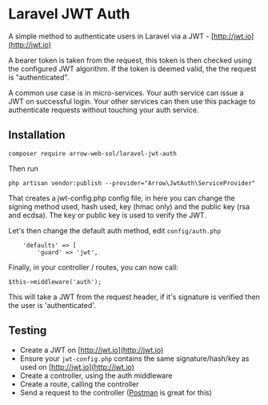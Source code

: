 # Laravel JWT Auth
A simple method to authenticate users in Laravel via a JWT - [http://jwt.io](http://jwt.io)

A bearer token is taken from the request, this token is then checked using the configured JWT algorithm. If the token is deemed valid, the the request is "authenticated".

A common use case is in micro-services. Your auth service can issue a JWT on successful login. Your other services can then use this package to authenticate requests without touching your auth service.

## Installation
	composer require arrow-web-sol/laravel-jwt-auth

Then run

	php artisan vendor:publish --provider="Arrow\JwtAuth\ServiceProvider"

That creates a jwt-config.php config file, in here you can change the signing method used, hash used, key (hmac only) and the public key (rsa and ecdsa). The key or public key is used to verify the JWT.

Let's then change the default auth method, edit `config/auth.php`

	    'defaults' => [
        	'guard' => 'jwt',

Finally, in your controller / routes, you can now call:

	$this->middleware('auth');

This will take a JWT from the request header, if it's signature is verified then the user is 'authenticated'.

## Testing
* Create a JWT on [http://jwt.io](http://jwt.io)
* Ensure your `jwt-config.php` contains the same signature/hash/key as used on [http://jwt.io](http://jwt.io)
* Create a controller, using the auth middleware
* Create a route, calling the controller
* Send a request to the controller ([Postman](http://www.getpostman.com/) is great for this)
